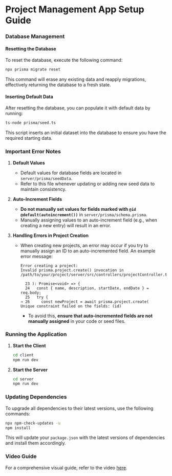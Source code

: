 # Project Management App Setup Guide

### Database Management

#### Resetting the Database

To reset the database, execute the following command:

```bash
npx prisma migrate reset
```

This command will erase any existing data and reapply migrations, effectively returning the database to a fresh state.

#### Inserting Default Data

After resetting the database, you can populate it with default data by running:

```bash
ts-node prisma/seed.ts
```

This script inserts an initial dataset into the database to ensure you have the required starting data.

### Important Error Notes

1. **Default Values**
   - Default values for database fields are located in `server/prisma/seedData`.
   - Refer to this file whenever updating or adding new seed data to maintain consistency.

2. **Auto-Increment Fields**
   - **Do not manually set values for fields marked with `@id @default(autoincrement())`** in `server/prisma/schema.prisma`.
   - Manually assigning values to an auto-increment field (e.g., when creating a new entry) will result in an error.

3. **Handling Errors in Project Creation**
   - When creating new projects, an error may occur if you try to manually assign an ID to an auto-incremented field. An example error message:

     ```
     Error creating a project: 
     Invalid prisma.project.create() invocation in
     /path/to/your/project/server/src/controllers/projectController.ts:26:45
     
       23 ): Promise<void> => {
       24   const { name, description, startDate, endDate } = req.body;
       25   try {
     → 26     const newProject = await prisma.project.create(
     Unique constraint failed on the fields: (id)
     ```

      - To avoid this, **ensure that auto-incremented fields are not manually assigned** in your code or seed files.

### Running the Application

1. **Start the Client**
   ```bash
   cd client
   npm run dev
   ```

2. **Start the Server**
   ```bash
   cd server
   npm run dev
   ```

### Updating Dependencies

To upgrade all dependencies to their latest versions, use the following commands:

```bash
npx npm-check-updates -u
npm install
```

This will update your `package.json` with the latest versions of dependencies and install them accordingly.

### Video Guide

For a comprehensive visual guide, refer to the video [here](https://youtu.be/KAV8vo7hGAo?si=adrniPdbONkLQQQ9&t=20604).